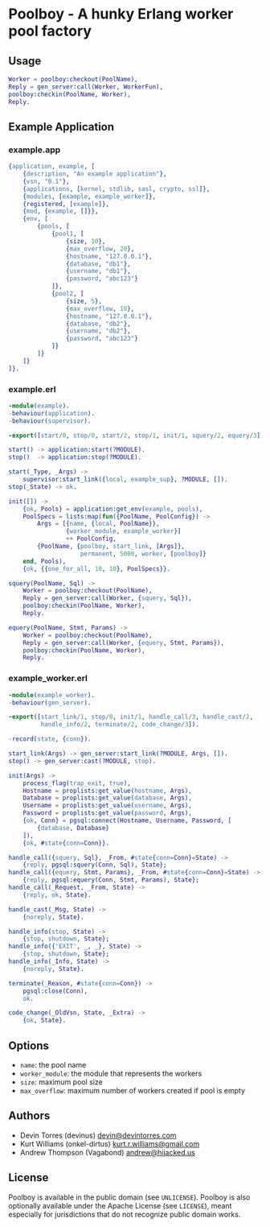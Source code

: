 Poolboy - A hunky Erlang worker pool factory
============================================

Usage
-----

```erlang
Worker = poolboy:checkout(PoolName),
Reply = gen_server:call(Worker, WorkerFun),
poolboy:checkin(PoolName, Worker),
Reply.
```

Example Application
-------------------

### example.app

```erlang
{application, example, [
    {description, "An example application"},
    {vsn, "0.1"},
    {applications, [kernel, stdlib, sasl, crypto, ssl]},
    {modules, [example, example_worker]},
    {registered, [example]},
    {mod, {example, []}},
    {env, [
        {pools, [
            {pool1, [
                {size, 10},
                {max_overflow, 20},
                {hostname, "127.0.0.1"},
                {database, "db1"},
                {username, "db1"},
                {password, "abc123"}
            ]},
            {pool2, [
                {size, 5},
                {max_overflow, 10},
                {hostname, "127.0.0.1"},
                {database, "db2"},
                {username, "db2"},
                {password, "abc123"}
            ]}
        ]}
    ]}
]}.
```

### example.erl

```erlang
-module(example).
-behaviour(application).
-behaviour(supervisor).

-export([start/0, stop/0, start/2, stop/1, init/1, squery/2, equery/3]).

start() -> application:start(?MODULE).
stop()  -> application:stop(?MODULE).

start(_Type, _Args) ->
    supervisor:start_link({local, example_sup}, ?MODULE, []).
stop(_State) -> ok.

init([]) ->
    {ok, Pools} = application:get_env(example, pools),
    PoolSpecs = lists:map(fun({PoolName, PoolConfig}) ->
        Args = [{name, {local, PoolName}},
                {worker_module, example_worker}]
                ++ PoolConfig,
        {PoolName, {poolboy, start_link, [Args]},
                    permanent, 5000, worker, [poolboy]}
    end, Pools),
    {ok, {{one_for_all, 10, 10}, PoolSpecs}}.

squery(PoolName, Sql) ->
    Worker = poolboy:checkout(PoolName),
    Reply = gen_server:call(Worker, {squery, Sql}),
    poolboy:checkin(PoolName, Worker),
    Reply.

equery(PoolName, Stmt, Params) ->
    Worker = poolboy:checkout(PoolName),
    Reply = gen_server:call(Worker, {equery, Stmt, Params}),
    poolboy:checkin(PoolName, Worker),
    Reply.
```

### example_worker.erl

```erlang
-module(example_worker).
-behaviour(gen_server).

-export([start_link/1, stop/0, init/1, handle_call/3, handle_cast/2,
         handle_info/2, terminate/2, code_change/3]).

-record(state, {conn}).

start_link(Args) -> gen_server:start_link(?MODULE, Args, []).
stop() -> gen_server:cast(?MODULE, stop).

init(Args) ->
    process_flag(trap_exit, true),
    Hostname = proplists:get_value(hostname, Args),
    Database = proplists:get_value(database, Args),
    Username = proplists:get_value(username, Args),
    Password = proplists:get_value(password, Args),
    {ok, Conn} = pgsql:connect(Hostname, Username, Password, [
        {database, Database}
    ]),
    {ok, #state{conn=Conn}}.

handle_call({squery, Sql}, _From, #state{conn=Conn}=State) ->
    {reply, pgsql:squery(Conn, Sql), State};
handle_call({equery, Stmt, Params}, _From, #state{conn=Conn}=State) ->
    {reply, pgsql:equery(Conn, Stmt, Params), State};
handle_call(_Request, _From, State) ->
    {reply, ok, State}.

handle_cast(_Msg, State) ->
    {noreply, State}.

handle_info(stop, State) ->
    {stop, shutdown, State};
handle_info({'EXIT', _, _}, State) ->
    {stop, shutdown, State};
handle_info(_Info, State) ->
    {noreply, State}.

terminate(_Reason, #state{conn=Conn}) ->
    pgsql:close(Conn),
    ok.

code_change(_OldVsn, State, _Extra) ->
    {ok, State}.
```

Options
-------

- `name`: the pool name
- `worker_module`: the module that represents the workers
- `size`: maximum pool size
- `max_overflow`: maximum number of workers created if pool is empty

Authors
-------
- Devin Torres (devinus) <devin@devintorres.com>
- Kurt Williams (onkel-dirtus) <kurt.r.williams@gmail.com>
- Andrew Thompson (Vagabond) <andrew@hijacked.us>

License
-------
Poolboy is available in the public domain (see `UNLICENSE`).
Poolboy is also optionally available under the Apache License (see `LICENSE`),
meant especially for jurisdictions that do not recognize public domain works.
